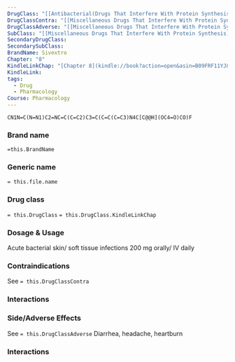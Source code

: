 ```yaml
---
DrugClass: "[[Antibacterial(Drugs That Interfere With Protein Synthesis)]]"
DrugClassContra: "[[Miscellaneous Drugs That Interfere With Protein Synthesis#Contraindications]]"
DrugClassAdverse: "[[Miscellaneous Drugs That Interfere With Protein Synthesis#Adverse Reactions]]"
SubClass: "[[Miscellaneous Drugs That Interfere With Protein Synthesis]]"
SecondaryDrugClass: 
SecondarySubClass: 
BrandName: Sivextro
Chapter: "8"
KindleLinkChap: "[Chapter 8](kindle://book?action=open&asin=B09FRF11YJ&location=4155)"
KindleLink: 
tags:
  - Drug
  - Pharmacology
Course: Pharmacology
---
```

```smiles
CN1N=C(N=N1)C2=NC=C(C=C2)C3=C(C=C(C=C3)N4C[C@@H](OC4=O)CO)F
```

### Brand name
`=this.BrandName`
### Generic name
`= this.file.name`

### Drug class 
`= this.DrugClass`
	`= this.DrugClass.KindleLinkChap`

### Dosage & Usage
Acute bacterial skin/ soft tissue infections 
200 mg orally/ IV daily

### Contraindications
See `= this.DrugClassContra`

### Interactions

### Side/Adverse Effects
See `= this.DrugClassAdverse`
Diarrhea, headache, heartburn

### Interactions
 